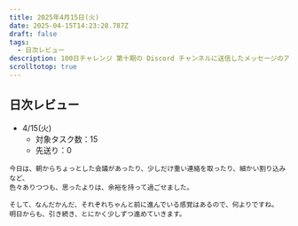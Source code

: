 ```yaml
---
title: 2025年4月15日(火)
date: 2025-04-15T14:23:28.787Z
draft: false
tags:
  - 日次レビュー
description: 100日チャレンジ 第十期の Discord チャンネルに送信したメッセージのアーカイブ
scrolltotop: true
---
```


## 日次レビュー

- 4/15(火)
  - 対象タスク数：15
  - 先送り：0

```
今日は、朝からちょっとした会議があったり、少しだけ重い連絡を取ったり、細かい割り込みなど、
色々ありつつも、思ったよりは、余裕を持って過ごせました。

そして、なんだかんだ、それぞれちゃんと前に進んでいる感覚はあるので、何よりですね。
明日からも、引き続き、とにかく少しずつ進めていきます。
```
